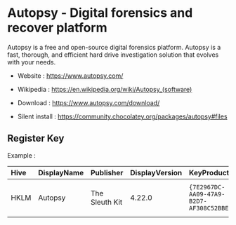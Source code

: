 # Autopsy - Digital forensics and recover platform

Autopsy is a free and open-source digital forensics platform.
Autopsy is a fast, thorough, and efficient hard drive investigation solution that evolves with your needs.

* Website : https://www.autopsy.com/
* Wikipedia : https://en.wikipedia.org/wiki/Autopsy_(software)

* Download : https://www.autopsy.com/download/
* Silent install : https://community.chocolatey.org/packages/autopsy#files


## Register Key

Example :

 | Hive | DisplayName | Publisher | DisplayVersion | KeyProduct | UninstallExe |
 |:---- |:----------- |:--------- |:-------------- |:---------- |:------------ |
 | HKLM | Autopsy | The Sleuth Kit | 4.22.0 | `{7E2967DC-AA09-47A9-B2D7-AF308C52BBE3}` | `MsiExec.exe /I{7E2967DC-AA09-47A9-B2D7-AF308C52BBE3}` |
